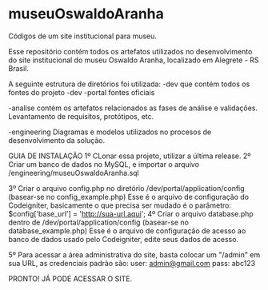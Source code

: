 # museuOswaldoAranha
Códigos de um site institucional para museu.

Esse repositório contém todos os artefatos utilizados no desenvolvimento do site institucional do museu Oswaldo Aranha, localizado em Alegrete - RS Brasil.

A seguinte estrutura de diretórios foi utilizada:
-dev
   que contém todos os fontes do projeto
-dev
     -portal 
        fontes oficiais
        
-analise
   contém os artefatos relacionados as fases de análise e validações. Levantamento de requisitos, protótipos, etc.

-engineering
   Diagramas e modelos utilizados no procesos de desenvolvimento da solução.
   

GUIA DE INSTALAÇÃO
1º CLonar essa projeto, utilizar a última release.
2º Criar um banco de dados no MySQL, e importar o arquivo /engineering/museuOswaldoAranha.sql

3º Criar o arquivo config.php no diretório /dev/portal/application/config (basear-se no config_example.php)
   Esse é o arquivo de configuração do Codeigniter, basicamente o que precisa ser mudado é o parâmetro:
   $config['base_url'] = 'http://sua-url.aqui';
4º Criar o arquivo database.php dentro de /dev/portal/application/config (basear-se no database_example.php)
   Esse é o arquivo de configuração de acesso ao banco de dados usado pelo Codeigniter, edite seus dados de acesso.
   
5º Para acessar a área administrativa do site, basta colocar um "/admin" em sua URL, as credenciais padrão são:
   user: admin@gmail.com
   pass: abc123
   
PRONTO! JÁ PODE ACESSAR O SITE.
